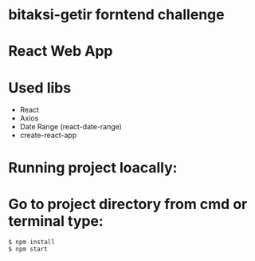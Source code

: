 # bitaksi-getir forntend challenge

# React Web App

# Used libs
- React
- Axios
- Date Range (react-date-range)
- create-react-app

# Running project loacally:

# Go to project directory from cmd or terminal type:
```
$ npm install
$ npm start
```

